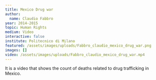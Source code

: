 ```yaml
---
title: Mexico Drug war
author:
  name: Claudio Fabbro
year: 2014-2015
topic: Human Rights
medium: Video
interactive: false
institute: Politecnico di Milano
featured: /assets/images/uploads/Fabbro_claudio_mexico_drug_war.png
images: []
video: /assets/images/uploads/Fabbro_claudio_mexico_drug_war.mp4
---
```

It is a video that shows the count of deaths related to drug trafficking in Mexico.
